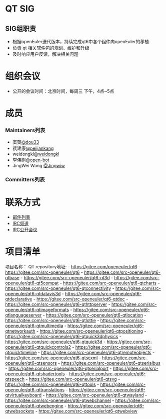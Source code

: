 # QT SIG

## SIG组职责
- 根据openEuler迭代版本，持续完成qt6中各个组件向openEuler的移植
- 负责 qt 相关软件包的规划、维护和升级
- 及时响应用户反馈，解决相关问题


# 组织会议

- 公开的会议时间：北京时间，每周三 下午，4点~5点


# 成员

### Maintainers列表
- 窦龑[@dou33](https://gitee.com/dou33)
- 裴建康[@peijiankang](https://gitee.com/peijiankang)
- weidongkl[@weidongkl](https://gitee.com/weidongkl)
- 李伟刚[@open-bot](https://gitee.com/open-bot)
- JingWei Wang [@Jingwiw](https://gitee.com/Jingwiw)
### Committers列表


# 联系方式

- [邮件列表](dev@openeuler.org)
- [IRC频道](#openeuler-dev)
- [IRC公开会议](#openeuler-meeting)

# 项目清单

项目名称：
QT
repository地址:
    - https://gitee.com/openeuler/qt6
    - https://gitee.com/src-openeuler/qt6
    - https://gitee.com/src-openeuler/qt6-qtbase
    - https://gitee.com/src-openeuler/qt6-qt3d
    - https://gitee.com/src-openeuler/qt6-qt5compat
    - https://gitee.com/src-openeuler/qt6-qtcharts
    - https://gitee.com/src-openeuler/qt6-qtconnectivity
    - https://gitee.com/src-openeuler/qt6-qtdatavis3d
    - https://gitee.com/src-openeuler/qt6-qtdeclarative
    - https://gitee.com/src-openeuler/qt6-qtdoc
    - https://gitee.com/src-openeuler/qt6-qthttpserver
    - https://gitee.com/src-openeuler/qt6-qtimageformats
    - https://gitee.com/src-openeuler/qt6-qtlanguageserver
    - https://gitee.com/src-openeuler/qt6-qtlocation
    - https://gitee.com/src-openeuler/qt6-qtlottie
    - https://gitee.com/src-openeuler/qt6-qtmultimedia
    - https://gitee.com/src-openeuler/qt6-qtnetworkauth
    - https://gitee.com/src-openeuler/qt6-qtpositioning
    - https://gitee.com/src-openeuler/qt6-qtquick3dphysics
    - https://gitee.com/src-openeuler/qt6-qtquick3d
    - https://gitee.com/src-openeuler/qt6-qtquickcontrols2
    - https://gitee.com/src-openeuler/qt6-qtquicktimeline
    - https://gitee.com/src-openeuler/qt6-qtremoteobjects
    - https://gitee.com/src-openeuler/qt6-qtscxml
    - https://gitee.com/src-openeuler/qt6-qtsensors
    - https://gitee.com/src-openeuler/qt6-qtserialbus
    - https://gitee.com/src-openeuler/qt6-qtserialport
    - https://gitee.com/src-openeuler/qt6-qtshadertools
    - https://gitee.com/src-openeuler/qt6-qtspeech
    - https://gitee.com/src-openeuler/qt6-qtsvg
    - https://gitee.com/src-openeuler/qt6-qttools
    - https://gitee.com/src-openeuler/qt6-qttranslations
    - https://gitee.com/src-openeuler/qt6-qtvirtualkeyboard
    - https://gitee.com/src-openeuler/qt6-qtwayland
    - https://gitee.com/src-openeuler/qt6-qtwebchannel
    - https://gitee.com/src-openeuler/qt6-qtwebengine
    - https://gitee.com/src-openeuler/qt6-qtwebsockets
    - https://gitee.com/src-openeuler/qt6-qtwebview
